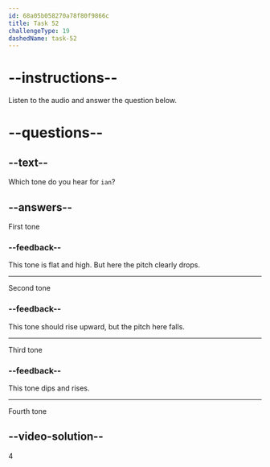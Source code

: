 ```yaml
---
id: 68a05b058270a78f80f9866c
title: Task 52
challengeType: 19
dashedName: task-52
---
```


<!-- (Audio) A: iàn -->

# --instructions--

Listen to the audio and answer the question below.

# --questions--

## --text--

Which tone do you hear for `ian`?

## --answers--

First tone

### --feedback--

This tone is flat and high. But here the pitch clearly drops.

---

Second tone

### --feedback--

This tone should rise upward, but the pitch here falls.

---

Third tone

### --feedback--

This tone dips and rises.

---

Fourth tone

## --video-solution--

4
